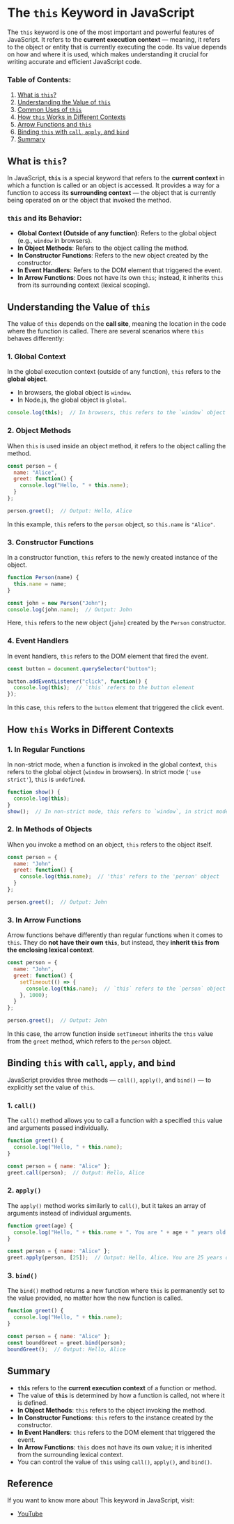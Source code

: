 # The `this` Keyword in JavaScript

The `this` keyword is one of the most important and powerful features of JavaScript. It refers to the **current execution context** — meaning, it refers to the object or entity that is currently executing the code. Its value depends on how and where it is used, which makes understanding it crucial for writing accurate and efficient JavaScript code.

### Table of Contents:
1. [What is `this`?](#what-is-this)
2. [Understanding the Value of `this`](#understanding-the-value-of-this)
3. [Common Uses of `this`](#common-uses-of-this)
4. [How `this` Works in Different Contexts](#how-this-works-in-different-contexts)
5. [Arrow Functions and `this`](#arrow-functions-and-this)
6. [Binding `this` with `call`, `apply`, and `bind`](#binding-this-with-call-apply-and-bind)
7. [Summary](#summary)



## What is `this`?

In JavaScript, **`this`** is a special keyword that refers to the **current context** in which a function is called or an object is accessed. It provides a way for a function to access its **surrounding context** — the object that is currently being operated on or the object that invoked the method.

### `this` and its Behavior:
- **Global Context (Outside of any function)**: Refers to the global object (e.g., `window` in browsers).
- **In Object Methods**: Refers to the object calling the method.
- **In Constructor Functions**: Refers to the new object created by the constructor.
- **In Event Handlers**: Refers to the DOM element that triggered the event.
- **In Arrow Functions**: Does not have its own `this`; instead, it inherits `this` from its surrounding context (lexical scoping).


## Understanding the Value of `this`

The value of `this` depends on the **call site**, meaning the location in the code where the function is called. There are several scenarios where `this` behaves differently:

### 1. **Global Context**
In the global execution context (outside of any function), `this` refers to the **global object**.

- In browsers, the global object is `window`.
- In Node.js, the global object is `global`.

```javascript
console.log(this);  // In browsers, this refers to the `window` object
```

### 2. **Object Methods**
When `this` is used inside an object method, it refers to the object calling the method.

```javascript
const person = {
  name: "Alice",
  greet: function() {
    console.log("Hello, " + this.name);
  }
};

person.greet();  // Output: Hello, Alice
```

In this example, `this` refers to the `person` object, so `this.name` is `"Alice"`.

### 3. **Constructor Functions**
In a constructor function, `this` refers to the newly created instance of the object.

```javascript
function Person(name) {
  this.name = name;
}

const john = new Person("John");
console.log(john.name);  // Output: John
```

Here, `this` refers to the new object (`john`) created by the `Person` constructor.

### 4. **Event Handlers**
In event handlers, `this` refers to the DOM element that fired the event.

```javascript
const button = document.querySelector("button");

button.addEventListener("click", function() {
  console.log(this);  // `this` refers to the button element
});
```

In this case, `this` refers to the `button` element that triggered the click event.


## How `this` Works in Different Contexts

### 1. **In Regular Functions**
In non-strict mode, when a function is invoked in the global context, `this` refers to the global object (`window` in browsers). In strict mode (`'use strict'`), `this` is `undefined`.

```javascript
function show() {
  console.log(this);
}
show();  // In non-strict mode, this refers to `window`, in strict mode it will be `undefined`
```

### 2. **In Methods of Objects**
When you invoke a method on an object, `this` refers to the object itself.

```javascript
const person = {
  name: "John",
  greet: function() {
    console.log(this.name);  // 'this' refers to the 'person' object
  }
};

person.greet();  // Output: John
```

### 3. **In Arrow Functions**
Arrow functions behave differently than regular functions when it comes to `this`. They do **not have their own `this`**, but instead, they **inherit `this` from the enclosing lexical context**.

```javascript
const person = {
  name: "John",
  greet: function() {
    setTimeout(() => {
      console.log(this.name);  // `this` refers to the `person` object because of lexical scoping
    }, 1000);
  }
};

person.greet();  // Output: John
```

In this case, the arrow function inside `setTimeout` inherits the `this` value from the `greet` method, which refers to the `person` object.


## Binding `this` with `call`, `apply`, and `bind`

JavaScript provides three methods — `call()`, `apply()`, and `bind()` — to explicitly set the value of `this`.

### 1. **`call()`**
The `call()` method allows you to call a function with a specified `this` value and arguments passed individually.

```javascript
function greet() {
  console.log("Hello, " + this.name);
}

const person = { name: "Alice" };
greet.call(person);  // Output: Hello, Alice
```

### 2. **`apply()`**
The `apply()` method works similarly to `call()`, but it takes an array of arguments instead of individual arguments.

```javascript
function greet(age) {
  console.log("Hello, " + this.name + ". You are " + age + " years old.");
}

const person = { name: "Alice" };
greet.apply(person, [25]);  // Output: Hello, Alice. You are 25 years old.
```

### 3. **`bind()`**
The `bind()` method returns a new function where `this` is permanently set to the value provided, no matter how the new function is called.

```javascript
function greet() {
  console.log("Hello, " + this.name);
}

const person = { name: "Alice" };
const boundGreet = greet.bind(person);
boundGreet();  // Output: Hello, Alice
```


## Summary

- **`this`** refers to the **current execution context** of a function or method.
- The value of **`this`** is determined by how a function is called, not where it is defined.
- **In Object Methods**: `this` refers to the object invoking the method.
- **In Constructor Functions**: `this` refers to the instance created by the constructor.
- **In Event Handlers**: `this` refers to the DOM element that triggered the event.
- **In Arrow Functions**: `this` does not have its own value; it is inherited from the surrounding lexical context.
- You can control the value of `this` using `call()`, `apply()`, and `bind()`.

## Reference
If you want to know more about This keyword in JavaScript, visit:
- [YouTube](https://www.youtube.com/watch?v=GP4PQrATtR0&list=PLfEr2kn3s-br9ZFmejfLhAgMbGgbpdof8&index=136)